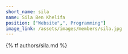 ```yaml
---
short_name: sila
name: Sila Ben Khelifa
position: ["Website",", Programming"]
image_link: /assets/images/members/sila.jpg
---
```

{% tf authors/sila.md %}